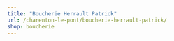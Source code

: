 ```yaml
---
title: "Boucherie Herrault Patrick"
url: /charenton-le-pont/boucherie-herrault-patrick/
shop: boucherie
---
```

